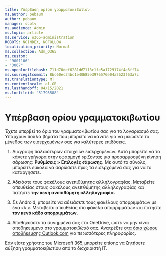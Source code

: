 ```yaml
---
title: Υπέρβαση ορίου γραμματοκιβωτίου
ms.author: pebaum
author: pebaum
manager: scotv
ms.audience: Admin
ms.topic: article
ms.service: o365-administration
ROBOTS: NOINDEX, NOFOLLOW
localization_priority: Normal
ms.collection: Adm_O365
ms.custom:
- "9001106"
- "3067"
ms.openlocfilehash: 711d70def6281d67118c1fe5a1729174f4a6ff74
ms.sourcegitcommit: 8bc60ec34bc1e40685e3976576e04a2623f63a7c
ms.translationtype: MT
ms.contentlocale: el-GR
ms.lasthandoff: 04/15/2021
ms.locfileid: "51795588"
---
```

# <a name="mailbox-quota-exceeded"></a>Υπέρβαση ορίου γραμματοκιβωτίου

Έχετε υπερβεί το όριο του γραμματοκιβωτίου σας για το λογαριασμό σας. Υπάρχουν πολλά βήματα που μπορείτε να κάνετε για να μειώσετε το μέγεθος των εισερχομένων σας για καλύτερες επιδόσεις.

1. Διαγραφή παλαιότερων στοιχείων εισερχομένων. Αυτό μπορείτε να το κάνετε γρήγορα στην εφαρμογή ορίζοντας μια προσαρμοσμένη κίνηση σάρωσης: **Ρυθμίσεις > Επιλογές σάρωσης.** Με αυτό το σύνολο, μπορείτε εύκολα να σαρώσετε προς τα εισερχόμενά σας για να το καταργήσετε.

2. Αδειάστε τους φακέλους ανεπιθύμητης αλληλογραφίας. Μεταβείτε απευθείας στους φακέλους ανεπιθύμητης αλληλογραφίας και πατήστε **την κενή ανεπιθύμητη αλληλογραφία.**

3. Σε Android, μπορείτε να αδειάσετε τους φακέλους απορριμμάτων με ένα κλικ. Μεταβείτε απευθείας στο φάκελο απορριμμάτων και πατήστε **τον κενό κάδο απορριμμάτων.** 

4. Αποθηκεύστε τα συνημμένα σας στο OneDrive, ώστε να μην είναι αποθηκευμένα στο γραμματοκιβώτιό σας. Ανατρέξτε [στα όρια χώρου αποθήκευσης Outlook.com](https://support.office.com/article/storage-limits-in-outlook-com-7ac99134-69e5-4619-ac0b-2d313bba5e9e) για περισσότερες πληροφορίες. 

Εάν είστε χρήστης του Microsoft 365, μπορείτε επίσης να ζητήσετε αύξηση γραμματοκιβωτίου από το διαχειριστή IT.